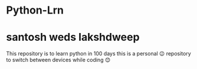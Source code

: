 # Python-Lrn
# santosh weds lakshdweep
This repository is to learn python in 100 days
this is a personal 😉 repository to switch between devices while coding
😊
